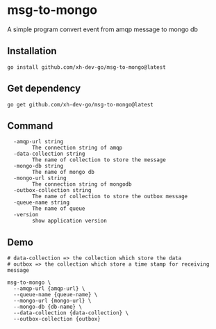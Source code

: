 # msg-to-mongo

A simple program convert event from amqp message to mongo db

## Installation
```shell
go install github.com/xh-dev-go/msg-to-mongo@latest
```

## Get dependency
```shell
go get github.com/xh-dev-go/msg-to-mongo@latest
```

## Command
```shell
  -amqp-url string
        The connection string of amqp
  -data-collection string
        The name of collection to store the message
  -mongo-db string
        The name of mongo db
  -mongo-url string
        The connection string of mongodb
  -outbox-collection string
        The name of collection to store the outbox message
  -queue-name string
        The name of queue
  -version
        show application version

```

## Demo
```shell
# data-collection => the collection which store the data
# outbox => the collection which store a time stamp for receiving message

msg-to-mongo \
  --amqp-url {amqp-url} \
  --queue-name {queue-name} \
  --mongo-url {mongo-url} \
  --mongo-db {db-name} \
  --data-collection {data-collection} \
  --outbox-collection {outbox}
```

